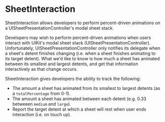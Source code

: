 # SheetInteraction
SheetInteraction allows developers to perform percent-driven animations on a UISheetPresentationController's modal sheet stack.

Developers may wish to perform percent-driven animations when users interact with UIKit's modal sheet stack (UISheetPresentationController). Unfortunately, UISheetPresentationController only notifies its delegate when a sheet's detent finishes changing (i.e. when a sheet finishes animating to its target detent). What we'd like to know is how much a sheet has animated between its smallest and largest detents, and get that information interactively as that change occurs.

SheetInteraction gives developers the ability to track the following:
- The amount a sheet has animated from its smallest to largest detents (as a `totalPercentage` from 0-1).
- The amount a sheet has animated between each detent (e.g. 0.33 betweeen `medium` and `large`).
- Report the target detent at which a sheet will rest when user ends interaction (i.e. on touch up).
